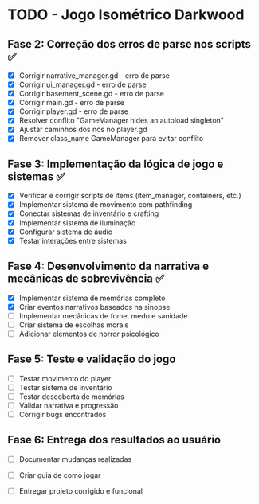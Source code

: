 # TODO - Jogo Isométrico Darkwood

## Fase 2: Correção dos erros de parse nos scripts ✅

- [x] Corrigir narrative_manager.gd - erro de parse
- [x] Corrigir ui_manager.gd - erro de parse  
- [x] Corrigir basement_scene.gd - erro de parse
- [x] Corrigir main.gd - erro de parse
- [x] Corrigir player.gd - erro de parse
- [x] Resolver conflito "GameManager hides an autoload singleton"
- [x] Ajustar caminhos dos nós no player.gd
- [x] Remover class_name GameManager para evitar conflito

## Fase 3: Implementação da lógica de jogo e sistemas ✅

- [x] Verificar e corrigir scripts de items (item_manager, containers, etc.)
- [x] Implementar sistema de movimento com pathfinding
- [x] Conectar sistemas de inventário e crafting
- [x] Implementar sistema de iluminação
- [x] Configurar sistema de áudio
- [x] Testar interações entre sistemas

## Fase 4: Desenvolvimento da narrativa e mecânicas de sobrevivência ✅

- [x] Implementar sistema de memórias completo
- [x] Criar eventos narrativos baseados na sinopse
- [ ] Implementar mecânicas de fome, medo e sanidade
- [ ] Criar sistema de escolhas morais
- [ ] Adicionar elementos de horror psicológico

## Fase 5: Teste e validação do jogo

- [ ] Testar movimento do player
- [ ] Testar sistema de inventário
- [ ] Testar descoberta de memórias
- [ ] Validar narrativa e progressão
- [ ] Corrigir bugs encontrados

## Fase 6: Entrega dos resultados ao usuário

- [ ] Documentar mudanças realizadas
- [ ] Criar guia de como jogar
- [ ] Entregar projeto corrigido e funcional

